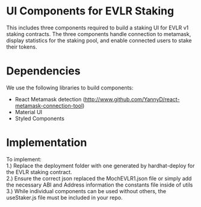 # UI Components for EVLR Staking 
This includes three components required to build a staking UI for EVLR v1 staking contracts.  The three components handle connection to metamask, display statistics for the staking pool, and enable connected users to stake their tokens.  

# Dependencies
We use the following libraries to build components:
- React Metamask detection (http://www.github.com/YannyD/react-metamask-connection-tool)
- Material UI
- Styled Components

# Implementation
To implement:<br>
1.) Replace the deployment folder with one generated by hardhat-deploy for the EVLR staking contract.<br>
2.) Ensure the correct json replaced the MochEVLR1.json file or simply add the necessary ABI and Address information the constants file inside of utils<br>
3.) While individual components can be used without others, the useStaker.js file must be included in your repo.  
